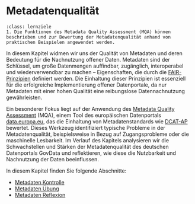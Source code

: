 # Metadatenqualität

```{admonition} Metadatenqualität
:class: lernziele
1. Die Funktionen des Metadata Quality Assessment (MQA) können beschrieben und zur Bewertung der Metadatenqualität anhand von praktischen Beispielen angewendet werden.
```

In diesem Kapitel widmen wir uns der Qualität von Metadaten und deren Bedeutung für die Nachnutzung offener Daten. Metadaten sind der Schlüssel, um große Datenmengen auffindbar, zugänglich, interoperabel und wiederverwendbar zu machen – Eigenschaften, die durch die <a href="https://quadriga-dk.github.io/Tabelle-Fallstudie-1/Markdown/3_1_FairPrinzipien.html" class="external-link" target="_blank">FAIR-Prinzipien</a> definiert werden. Die Einhaltung dieser Prinzipien ist essenziell für die erfolgreiche Implementierung offener Datenportale, da nur Metadaten mit einer hohen Qualität eine reibungslose Datennachnutzung gewährleisten.

Ein besonderer Fokus liegt auf der Anwendung des <a href="https://data.europa.eu/mqa/methodology?locale=de" class="external-link" target="_blank">Metadata Quality Assessment</a> (MQA), einem Tool des europäischen Datenportals <a href="https://data.europa.eu/de" class="external-link" target="_blank">data.europa.eu</a>, das die Einhaltung von Metadatenstandards wie <a href="https://op.europa.eu/de/web/eu-vocabularies/dcat-ap" class="external-link" target="_blank">DCAT-AP</a> bewertet. Dieses Werkzeug identifiziert typische Probleme in der Metadatenqualität, beispielsweise in Bezug auf Zugangsprobleme oder die maschinelle Lesbarkeit. Im Verlauf des Kapitels analysieren wir die Schwachstellen und Stärken der Metadatenqualität des deutschen Datenportals GovData und reflektieren, wie diese die Nutzbarkeit und Nachnutzung der Daten beeinflussen.

In diesem Kapitel finden Sie folgende Abschnitte: 

- [Metadaten Kontrolle](/Metadaten_Kontrolle.md)
- [Metadaten Übung](/Metadaten_Übung.md)
- [Metadaten Reflexion](/Metadaten_Reflexion.md)
